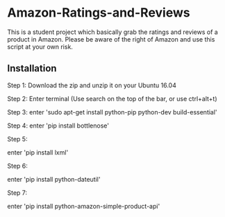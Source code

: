# Amazon-Ratings-and-Reviews
This is a student project which basically grab the ratings and reviews of a product in Amazon. Please be aware of the right of Amazon and use this script at your own risk.

## Installation

Step 1:
Download the zip and unzip it on your Ubuntu 16.04

Step 2:
Enter terminal (Use search on the top of the bar, or use ctrl+alt+t)

Step 3:
enter 'sudo apt-get install python-pip python-dev build-essential'

Step 4:
enter 'pip install bottlenose'

Step 5:

enter 'pip install lxml'

Step 6:

enter 'pip install python-dateutil'

Step 7:

enter 'pip install python-amazon-simple-product-api'
